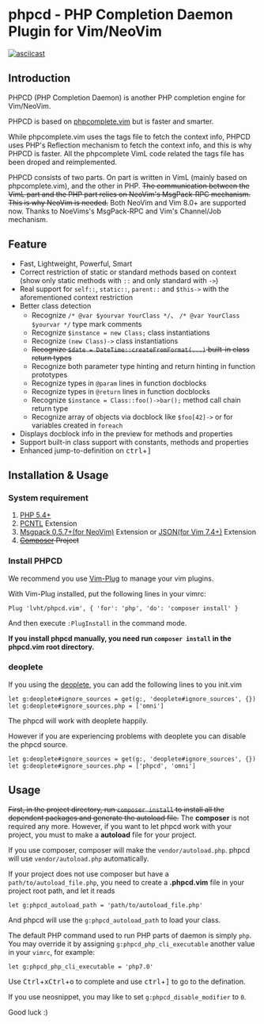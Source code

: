 # phpcd - PHP Completion Daemon Plugin for Vim/NeoVim

[![asciicast](https://asciinema.org/a/4dzyyjymrguylqt21igxlhhqx.png)](https://asciinema.org/a/4dzyyjymrguylqt21igxlhhqx)

## Introduction

PHPCD (PHP Completion Daemon) is another PHP completion engine for Vim/NeoVim.

PHPCD is based on [phpcomplete.vim](https://github.com/shawncplus/phpcomplete.vim) but is faster and smarter.

While phpcomplete.vim uses the tags file to fetch the context info, PHPCD uses PHP's Reflection mechanism to fetch the context info, and this is why PHPCD is faster. All the phpcomplete VimL code related the tags file has been droped and reimplemented.

PHPCD consists of two parts. On part is written in VimL (mainly based on phpcomplete.vim), and the other in PHP. ~~The communication between the VimL part and the PHP part relies on NeoVim's MsgPack-RPC mechanism. This is why NeoVim is needed.~~ Both NeoVim and Vim 8.0+ are supported now. Thanks to NoeVims's MsgPack-RPC and Vim's Channel/Job mechanism.

##  Feature
 * Fast, Lightweight, Powerful, Smart
 * Correct restriction of static or standard methods based on context (show only static methods with `::` and only standard with `->`)
 * Real support for `self::`, `static::`, `parent::` and `$this->` with the aforementioned context restriction
 * Better class detection
     - Recognize `/* @var $yourvar YourClass */`、 `/* @var YourClass $yourvar */` type mark comments
     - Recognize `$instance = new Class;` class instantiations
     - Recognize `(new Class)->` class instantiations
     - ~~Recognize `$date = DateTime::createFromFormat(...)` built-in class return types~~
     - Recognize both parameter type hinting and return hinting in function prototypes
     - Recognize types in `@param` lines in function docblocks
     - Recognize types in `@return` lines in function docblocks
     - Recognize `$instance = Class::foo()->bar();` method call chain return type
     - Recognize array of objects via docblock like `$foo[42]->` or for variables created in `foreach`
 * Displays docblock info in the preview for methods and properties
 * Support built-in class support with constants, methods and properties
 * Enhanced jump-to-definition on <kbd>ctrl</kbd>+<kbd>]</kbd>

## Installation & Usage

### System requirement

 1. [PHP 5.4+](http://php.net/)
 2. [PCNTL](http://php.net/manual/en/book.pcntl.php) Extension
 3. [Msgpack 0.5.7+(for NeoVim)](https://github.com/msgpack/msgpack-php) Extension or [JSON(for Vim 7.4+)](http://php.net/manual/en/intro.json.php) Extension
 4. ~~[Composer](https://getcomposer.org/) Project~~


### Install PHPCD

We recommend you use [Vim-Plug](https://github.com/junegunn/vim-plug/blob/master/README.md) to manage your vim plugins.

With Vim-Plug installed, put the following lines in your vimrc:

```
Plug 'lvht/phpcd.vim', { 'for': 'php', 'do': 'composer install' }
```

And then execute `:PlugInstall` in the command mode.

**If you install phpcd manually, you need run `composer install` in the phpcd.vim root directory.**

### deoplete
If you using the [deoplete](https://github.com/Shougo/deoplete.nvim), you can add the following lines to you init.vim

```viml
let g:deoplete#ignore_sources = get(g:, 'deoplete#ignore_sources', {})
let g:deoplete#ignore_sources.php = ['omni']
```
The phpcd will work with deoplete happily.

However if you are experiencing problems with deoplete you can disable the phpcd source.

```viml
let g:deoplete#ignore_sources = get(g:, 'deoplete#ignore_sources', {})
let g:deoplete#ignore_sources.php = ['phpcd', 'omni']
```

## Usage

~~First, in the project directory, run `composer install` to install all the dependent packages and generate the autoload file.~~
The **composer** is not required any more. However, if you want to let phpcd work with your project, you must to make a **autoload** file for your project.

If you use composer, composer will make the `vendor/autoload.php`. phpcd will use `vendor/autoload.php` automatically.

If your project does not use composer but have a `path/to/autoload_file.php`, you need to create a **.phpcd.vim** file in your project root path, and let it reads
```viml
let g:phpcd_autoload_path = 'path/to/autoload_file.php'
```
And phpcd will use the `g:phpcd_autoload_path` to load your class.

The default PHP command used to run PHP parts of daemon is simply `php`. You may override it by assigning `g:phpcd_php_cli_executable` another value in your `vimrc`, for example:
```
let g:phpcd_php_cli_executable = 'php7.0'
```

Use <kbd>Ctrl</kbd>+<kbd>x</kbd><kbd>Ctrl</kbd>+<kbd>o</kbd> to complete and use <kbd>ctrl</kbd>+<kbd>]</kbd> to go to the defination.

If you use neosnippet, you may like to set `g:phpcd_disable_modifier` to `0`.

Good luck :)
